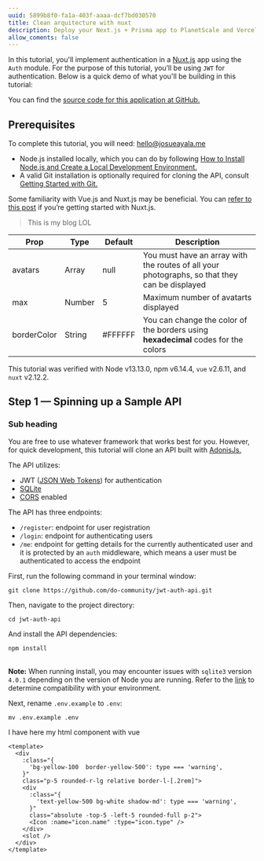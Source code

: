 ```yaml
---
uuid: 5899b8f0-fa1a-403f-aaaa-dcf7bd030570
title: Clean arquitecture with nuxt
description: Deploy your Next.js + Prisma app to PlanetScale and Vercel
allow_coments: false
---
```


In this tutorial, you'll implement authentication in a [Nuxt.js](https://nuxtjs.org) app using the `Auth` module. For the purpose of this tutorial, you’ll be using `JWT` for authentication. Below is a quick demo of what you'll be building in this tutorial:

You can find the [source code for this application at GitHub.](https://github.com/do-community/nuxt-auth-app)

## Prerequisites

To complete this tutorial, you will need: hello@josueayala.me

- Node.js installed locally, which you can do by following [How to Install Node.js and Create a Local Development Environment.](https://www.digitalocean.com/community/tutorial_series/how-to-install-node-js-and-create-a-local-development-environment)
- A valid Git installation is optionally required for cloning the API, consult [Getting Started with Git.](https://www.digitalocean.com/community/tutorials/how-to-contribute-to-open-source-getting-started-with-git)

Some familiarity with Vue.js and Nuxt.js may be beneficial. You can [refer to this post](https://www.digitalocean.com/community/tutorials/vuejs-server-side-rendering-with-nuxtjs) if you’re getting started with Nuxt.js.

> This is my blog LOL

| Prop        | Type   | Default | Description                                                                                   |
| ----------- | ------ | ------- | --------------------------------------------------------------------------------------------- |
| avatars     | Array  | null    | You must have an array with the routes of all your photographs, so that they can be displayed |
| max         | Number | 5       | Maximum number of avatarts displayed                                                          |
| borderColor | String | #FFFFFF | You can change the color of the borders using **hexadecimal** codes for the colors            |

This tutorial was verified with Node v13.13.0, npm v6.14.4, `vue` v2.6.11, and `nuxt` v2.12.2.

## Step 1 — Spinning up a Sample API

### Sub heading

You are free to use whatever framework that works best for you. However, for quick development, this tutorial will clone an API built with [AdonisJs.](https://adonisjs.com)

The API utilizes:

- JWT ([JSON Web Tokens](https://en.wikipedia.org/wiki/JSON_Web_Token)) for authentication
- [SQLite](https://en.wikipedia.org/wiki/SQLite)
- [CORS](https://en.wikipedia.org/wiki/Cross-origin_resource_sharing) enabled

The API has three endpoints:

- `/register`: endpoint for user registration
- `/login`: endpoint for authenticating users
- `/me`: endpoint for getting details for the currently authenticated user and it is protected by an `auth` middleware, which means a user must be authenticated to access the endpoint

First, run the following command in your terminal window:

```pug
git clone https://github.com/do-community/jwt-auth-api.git
```

Then, navigate to the project directory:

```pug
cd jwt-auth-api
```

And install the API dependencies:

```pug
npm install
```

</br>

<Alert type="warning" icon="{ type: 'outlined': name: 'warning' }">
  <strong>Note:</strong> When running install, you may encounter issues with <code>sqlite3</code> version <code>4.0.1</code> depending on the version of Node you are running. Refer to the <a href="https://github.com/TryGhost/node-sqlite3/blob/master/CHANGELOG.md" target="_blank">link</a> to determine compatibility with your environment.
</Alert>

Next, rename `.env.example` to `.env`:

```pug
mv .env.example .env
```

I have here my html component with vue

```vue
<template>
  <div
    :class="{
      'bg-yellow-100  border-yellow-500': type === 'warning',
    }"
    class="p-5 rounded-r-lg relative border-l-[.2rem]">
    <div
      :class="{
        'text-yellow-500 bg-white shadow-md': type === 'warning',
      }"
      class="absolute -top-5 -left-5 rounded-full p-2">
      <Icon :name="icon.name" :type="icon.type" />
    </div>
    <slot />
  </div>
</template>
```

